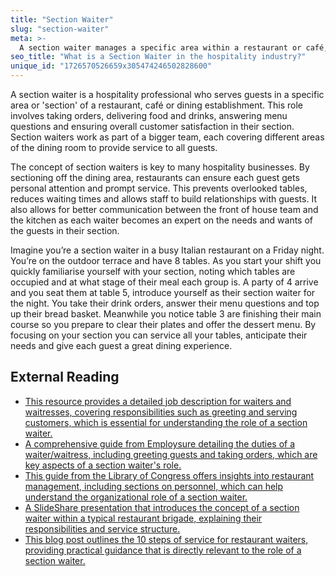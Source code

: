 ```yaml
---
title: "Section Waiter"
slug: "section-waiter"
meta: >-
  A section waiter manages a specific area within a restaurant or café, providing personalised service to guests in that section, ensuring efficient and attentive care.
seo_title: "What is a Section Waiter in the hospitality industry?"
unique_id: "1726570526659x305474246502828600"
---
```


A section waiter is a hospitality professional who serves guests in a specific area or 'section' of a restaurant, café or dining establishment. This role involves taking orders, delivering food and drinks, answering menu questions and ensuring overall customer satisfaction in their section. Section waiters work as part of a bigger team, each covering different areas of the dining room to provide service to all guests.

The concept of section waiters is key to many hospitality businesses. By sectioning off the dining area, restaurants can ensure each guest gets personal attention and prompt service. This prevents overlooked tables, reduces waiting times and allows staff to build relationships with guests. It also allows for better communication between the front of house team and the kitchen as each waiter becomes an expert on the needs and wants of the guests in their section.

Imagine you’re a section waiter in a busy Italian restaurant on a Friday night. You’re on the outdoor terrace and have 8 tables. As you start your shift you quickly familiarise yourself with your section, noting which tables are occupied and at what stage of their meal each group is. A party of 4 arrive and you seat them at table 5, introduce yourself as their section waiter for the night. You take their drink orders, answer their menu questions and top up their bread basket. Meanwhile you notice table 3 are finishing their main course so you prepare to clear their plates and offer the dessert menu. By focusing on your section you can service all your tables, anticipate their needs and give each guest a great dining experience.

## External Reading

- [This resource provides a detailed job description for waiters and waitresses, covering responsibilities such as greeting and serving customers, which is essential for understanding the role of a section waiter.](https://resources.workable.com/waiter-or-waitress-job-description)
- [A comprehensive guide from Employsure detailing the duties of a waiter/waitress, including greeting guests and taking orders, which are key aspects of a section waiter's role.](https://employsure.com.au/guides/hiring-and-onboarding/waiter-waitress-job-description)
- [This guide from the Library of Congress offers insights into restaurant management, including sections on personnel, which can help understand the organizational role of a section waiter.](https://guides.loc.gov/hospitality-restaurants-hotels/history/manuals)
- [A SlideShare presentation that introduces the concept of a section waiter within a typical restaurant brigade, explaining their responsibilities and service structure.](https://www.slideshare.net/slideshow/introduction-to-hospitality-and-the-waiter/138536347)
- [This blog post outlines the 10 steps of service for restaurant waiters, providing practical guidance that is directly relevant to the role of a section waiter.](https://www.hospitalitycourses.co.za/blog/10-steps-of-service)
